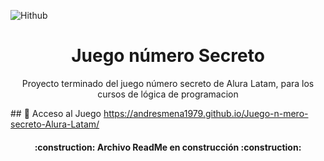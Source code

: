 ![Hithub](https://th.bing.com/th/id/R.e9386ba37f675cf8ae4060a3e15d1579?rik=YaTVEQxfMv7MGg&riu=http%3a%2f%2frecursostic.educacion.es%2fnewton%2fweb%2fmateriales_didacticos%2ffyqnumerosecreto%2fimages%2fnumerosecreto_amarillo.jpg&ehk=pbU27heoAsHZz%2b4r696PBNVYmtZeeNwYu5E95zuEMtA%3d&risl=&pid=ImgRaw&r=0)


<h1 align="center"> Juego número Secreto </h1>
<p  align="center"> Proyecto terminado del juego número secreto de Alura Latam, para los cursos de lógica de programacion </p>

\## 📁 Acceso al Juego
 https://andresmena1979.github.io/Juego-n-mero-secreto-Alura-Latam/


 <h4 align="center"> :construction: Archivo ReadMe en construcción :construction: </h4>
